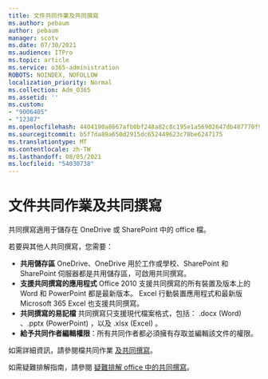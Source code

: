 ```yaml
---
title: 文件共同作業及共同撰寫
ms.author: pebaum
author: pebaum
manager: scotv
ms.date: 07/30/2021
ms.audience: ITPro
ms.topic: article
ms.service: o365-administration
ROBOTS: NOINDEX, NOFOLLOW
localization_priority: Normal
ms.collection: Adm_O365
ms.assetid: ''
ms.custom:
- "9006405"
- "12387"
ms.openlocfilehash: 4404190a8667afb0bf248a82c8c195e1a56902647db487770f93888445182b2d
ms.sourcegitcommit: b5f7da89a650d2915dc652449623c78be6247175
ms.translationtype: MT
ms.contentlocale: zh-TW
ms.lasthandoff: 08/05/2021
ms.locfileid: "54030738"
---
```

# <a name="document-collaboration-and-co-authoring"></a>文件共同作業及共同撰寫

共同撰寫適用于儲存在 OneDrive 或 SharePoint 中的 office 檔。 

若要與其他人共同撰寫，您需要：    

- **共用儲存區** OneDrive、OneDrive 用於工作或學校、SharePoint 和 SharePoint 伺服器都是共用儲存區，可啟用共同撰寫。
- **支援共同撰寫的應用程式** Office 2010 支援共同撰寫的所有裝置及版本上的 Word 和 PowerPoint 都是最新版本。 Excel 行動裝置應用程式和最新版 Microsoft 365 Excel 也支援共同撰寫。
- **共同撰寫的易記檔** 共同撰寫只支援現代檔案格式，包括： .docx (Word) 、.pptx (PowerPoint) ，以及 .xlsx (Excel) 。
- **給予共同作者編輯權限**：所有共同作者都必須擁有存取並編輯該文件的權限。

如需詳細資訊，請參閱檔共同作業 [及共同撰寫](https://support.microsoft.com/office/document-collaboration-and-co-authoring-ee1509b4-1f6e-401e-b04a-782d26f564a4)。

如需疑難排解指南，請參閱 [疑難排解 office 中的共同撰寫](https://support.microsoft.com/office/troubleshoot-co-authoring-in-office-bd481512-3f3a-4b6d-b7eb-ebf9d3626ae7)。

